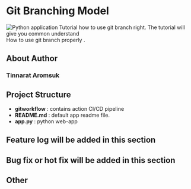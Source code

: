 # Git Branching Model
  ![Python application](https://github.com/tinnaratA/git-branching/workflows/Python%20application/badge.svg)
  Tutorial how to use git branch right. The tutorial will give you common understand<br>
  How to use git branch properly .

## About Author
  ### Tinnarat Aromsuk
  
## Project Structure
  - **gitworkflow** : contains action CI/CD pipeline
  - **README.md** : default app readme file.
  - **app.py** : python web-app
  
  
## Feature log will be added in this section

## Bug fix or hot fix will be added in this section

## Other

